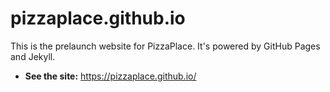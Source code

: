 # pizzaplace.github.io

This is the prelaunch website for PizzaPlace. It's powered by GitHub Pages and Jekyll.

- **See the site:** https://pizzaplace.github.io/
